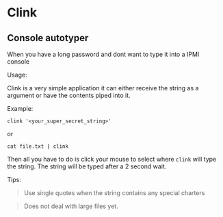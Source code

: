 # Clink

## Console autotyper

When you have a long password and dont want to type it into a IPMI console

Usage:

Clink is a very simple application it can either receive the string as a argument or have the contents piped into it.

Example:

`clink '<your_super_secret_string>'`

or

`cat file.txt | clink`

Then all you have to do is click your mouse to select where `clink` will type the string. The string will be typed after a 2 second wait.


Tips:
> Use single quotes when the string contains any special charters

> Does not deal with large files yet.
